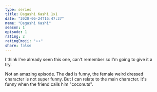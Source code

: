 ```yaml
---
type: series
title: Dagashi Kashi 1x1
date: "2020-06-24T16:47:37"
name: "Dagashi Kashi"
season: 1
episode: 1
rating: 2
ratingEmoji: "⭐️⭐️"
share: false
---
```


I think I've already seen this one, can't remember so I'm going to give it a try.

Not an amazing episode. The dad is funny, the female weird dressed character is not super funny. But I can relate to the main character. It's funny when the friend calls him "coconuts".

